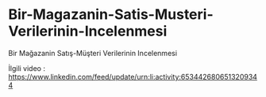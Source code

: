 # Bir-Magazanin-Satis-Musteri-Verilerinin-Incelenmesi
Bir Mağazanin Satış-Müşteri Verilerinin Incelenmesi

İlgili video : https://www.linkedin.com/feed/update/urn:li:activity:6534426806513209344
